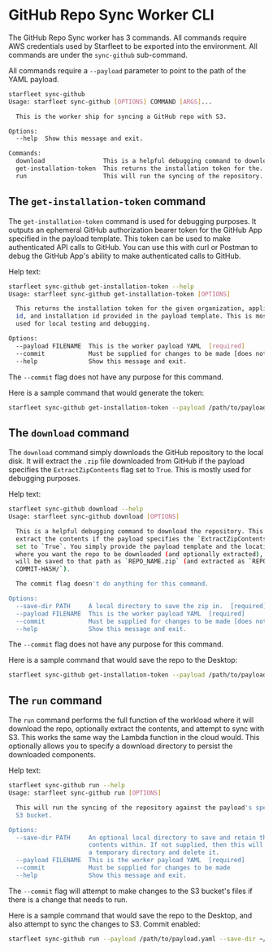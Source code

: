 # GitHub Repo Sync Worker CLI

The GitHub Repo Sync worker has 3 commands. All commands require AWS credentials used by Starfleet to be exported into the environment. All commands are under the `sync-github` sub-command.

All commands require a `--payload` parameter to point to the path of the YAML payload.

```bash
starfleet sync-github
Usage: starfleet sync-github [OPTIONS] COMMAND [ARGS]...

  This is the worker ship for syncing a GitHub repo with S3.

Options:
  --help  Show this message and exit.

Commands:
  download                This is a helpful debugging command to download...
  get-installation-token  This returns the installation token for the...
  run                     This will run the syncing of the repository...
```

## The `get-installation-token` command
The `get-installation-token` command is used for debugging purposes. It outputs an ephemeral GitHub authorization bearer token for the GitHub App specified in the payload template. This token can be used to make authenticated API calls to GitHub. You can use this with curl or Postman to debug the GitHub App's ability to make authenticated calls to GitHub.

Help text:
```bash
starfleet sync-github get-installation-token --help
Usage: starfleet sync-github get-installation-token [OPTIONS]

  This returns the installation token for the given organization, application
  id, and installation id provided in the payload template. This is mostly
  used for local testing and debugging.

Options:
  --payload FILENAME  This is the worker payload YAML  [required]
  --commit            Must be supplied for changes to be made [does not do anything]
  --help              Show this message and exit.
```

The `--commit` flag does not have any purpose for this command.

Here is a sample command that would generate the token:
```bash
starfleet sync-github get-installation-token --payload /path/to/payload.yaml
```

## The `download` command
The `download` command simply downloads the GitHub repository to the local disk. It will extract the `.zip` file downloaded from GitHub if the payload specifies the `ExtractZipContents` flag set to `True`. This is mostly used for debugging purposes.

Help text:
```bash
starfleet sync-github download --help
Usage: starfleet sync-github download [OPTIONS]

  This is a helpful debugging command to download the repository. This will
  extract the contents if the payload specifies the `ExtractZipContents` flag
  set to `True`. You simply provide the payload template and the location for
  where you want the repo to be downloaded (and optionally extracted), and it
  will be saved to that path as `REPO_NAME.zip` (and extracted as `REPO_NAME-
  COMMIT-HASH/`).

  The commit flag doesn't do anything for this command.

Options:
  --save-dir PATH     A local directory to save the zip in.  [required]
  --payload FILENAME  This is the worker payload YAML  [required]
  --commit            Must be supplied for changes to be made [does not do anything]
  --help              Show this message and exit.
```

The `--commit` flag does not have any purpose for this command.

Here is a sample command that would save the repo to the Desktop:
```bash
starfleet sync-github get-installation-token --payload /path/to/payload.yaml --save-dir ~/Desktop/
```

## The `run` command
The `run` command performs the full function of the workload where it will download the repo, optionally extract the contents, and attempt to sync with S3. This works the same way the Lambda function in the cloud would. This optionally allows you to specify a download directory to persist the downloaded components.

Help text:
```bash
starfleet sync-github run --help
Usage: starfleet sync-github run [OPTIONS]

  This will run the syncing of the repository against the payload's specified
  S3 bucket.

Options:
  --save-dir PATH     An optional local directory to save and retain the
                      contents within. If not supplied, then this will create
                      a temporary directory and delete it.
  --payload FILENAME  This is the worker payload YAML  [required]
  --commit            Must be supplied for changes to be made
  --help              Show this message and exit.
```

The `--commit` flag will attempt to make changes to the S3 bucket's files if there is a change that needs to run.

Here is a sample command that would save the repo to the Desktop, and also attempt to sync the changes to S3. Commit enabled:
```bash
starfleet sync-github run --payload /path/to/payload.yaml --save-dir ~/Desktop/ --commit
```
